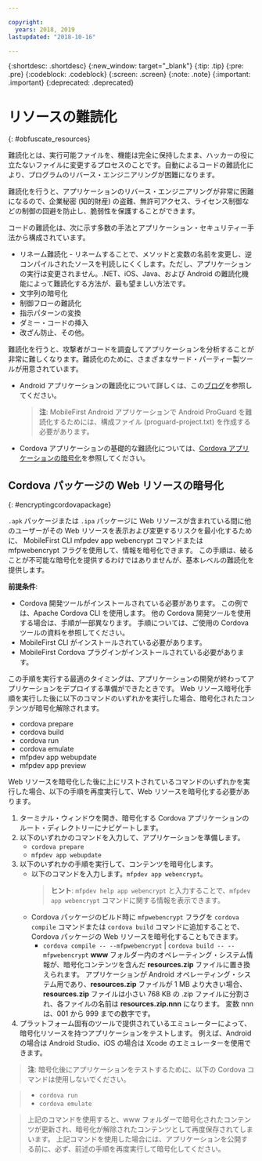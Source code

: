 ```yaml
---

copyright:
  years: 2018, 2019
lastupdated: "2018-10-16"

---
```


{:shortdesc: .shortdesc}
{:new_window: target="_blank"}
{:tip: .tip}
{:pre: .pre}
{:codeblock: .codeblock}
{:screen: .screen}
{:note: .note}
{:important: .important}
{:deprecated: .deprecated}

# リソースの難読化
{: #obfuscate_resources}

難読化とは、実行可能ファイルを、機能は完全に保持したまま、ハッカーの役に立たないファイルに変更するプロセスのことです。自動によるコードの難読化により、プログラムのリバース・エンジニアリングが困難になります。 

難読化を行うと、アプリケーションのリバース・エンジニアリングが非常に困難になるので、企業秘密 (知的財産) の盗難、無許可アクセス、ライセンス制御などの制御の回避を防止し、脆弱性を保護することができます。

コードの難読化は、次に示す多数の手法とアプリケーション・セキュリティー手法から構成されています。

* リネーム難読化 - リネームすることで、メソッドと変数の名前を変更し、逆コンパイルされたソースを判読しにくくします。ただし、アプリケーションの実行は変更されません。.NET、iOS、Java、および Android の難読化機能によって難読化する方法が、最も望ましい方法です。 
* 文字列の暗号化
* 制御フローの難読化
* 指示パターンの変換
* ダミー・コードの挿入
* 改ざん防止、その他。

難読化を行うと、攻撃者がコードを調査してアプリケーションを分析することが非常に難しくなります。難読化のために、さまざまなサード・パーティー製ツールが用意されています。

* Android アプリケーションの難読化について詳しくは、この[ブログ](https://mobilefirstplatform.ibmcloud.com/blog/2016/09/19/mfp-80-obfuscating-android-code-with-proguard/)を参照してください。
    >**注**: MobileFirst Android アプリケーションで Android ProGuard を難読化するためには、構成ファイル (proguard-project.txt) を作成する必要があります。

* Cordova アプリケーションの基礎的な難読化については、[Cordova アプリケーションの暗号化](#encryptingcordovapackage)を参照してください。

## Cordova パッケージの Web リソースの暗号化
{: #encryptingcordovapackage}

``.apk`` パッケージまたは ``.ipa`` パッケージに Web リソースが含まれている間に他のユーザーがその Web リソースを表示および変更するリスクを最小化するために、 MobileFirst CLI mfpdev app webencrypt コマンドまたは mfpwebencrypt フラグを使用して、情報を暗号化できます。 この手順は、破ることが不可能な暗号化を提供するわけではありませんが、基本レベルの難読化を提供します。

**前提条件**:

* Cordova 開発ツールがインストールされている必要があります。 この例では、Apache Cordova CLI を使用します。 他の Cordova 開発ツールを使用する場合は、手順が一部異なります。 手順については、ご使用の Cordova ツールの資料を参照してください。
* MobileFirst CLI がインストールされている必要があります。
* MobileFirst Cordova プラグインがインストールされている必要があります。

この手順を実行する最適のタイミングは、アプリケーションの開発が終わってアプリケーションをデプロイする準備ができたときです。 Web リソース暗号化手順を実行した後に以下のコマンドのいずれかを実行した場合、暗号化されたコンテンツが暗号化解除されます。

* cordova prepare
* cordova build
* cordova run
* cordova emulate
* mfpdev app webupdate
* mfpdev app preview

Web リソースを暗号化した後に上にリストされているコマンドのいずれかを実行した場合、以下の手順を再度実行して、Web リソースを暗号化する必要があります。

1. ターミナル・ウィンドウを開き、暗号化する Cordova アプリケーションのルート・ディレクトリーにナビゲートします。
2. 以下のいずれかのコマンドを入力して、アプリケーションを準備します。
    * ``cordova prepare``
    * ``mfpdev app webupdate``
3. 以下のいずれかの手順を実行して、コンテンツを暗号化します。
    * 以下のコマンドを入力します。``mfpdev app webencrypt``。
        >**ヒント**: ``mfpdev help app webencrypt`` と入力することで、``mfpdev app webencrypt`` コマンドに関する情報を表示できます。
    * Cordova パッケージのビルド時に ``mfpwebencrypt`` フラグを ``cordova compile`` コマンドまたは ``cordova build`` コマンドに追加することで、Cordova パッケージの Web リソースを暗号化することもできます。
       * ``cordova compile -- --mfpwebencrypt`` | ``cordova build -- --mfpwebencrypt``
            **www** フォルダー内のオペレーティング・システム情報が、暗号化コンテンツを含んだ **resources.zip** ファイルに置き換えられます。
            アプリケーションが Android オペレーティング・システム用であり、**resources.zip** ファイルが 1 MB より大きい場合、**resources.zip** ファイルは小さい 768 KB の .zip ファイルに分割され、各ファイルの名前は **resources.zip.nnn** になります。 変数 nnn は、001 から 999 までの数字です。
4. プラットフォーム固有のツールで提供されているエミュレーターによって、暗号化リソースを持つアプリケーションをテストします。 例えば、Android の場合は Android Studio、iOS の場合は Xcode のエミュレーターを使用できます。

>**注**: 暗号化後にアプリケーションをテストするために、以下の Cordova コマンドは使用しないでください。

>* ``cordova run``
>* ``cordova emulate``

>上記のコマンドを使用すると、www フォルダーで暗号化されたコンテンツが更新され、暗号化が解除されたコンテンツとして再度保存されてしまいます。 上記コマンドを使用した場合には、アプリケーションを公開する前に、必ず、前述の手順を再度実行して暗号化してください。
